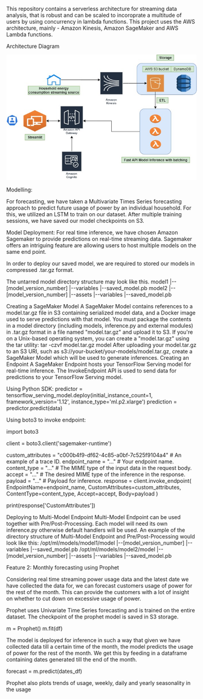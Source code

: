 This repository contains a serverless architecture for streaming data analysis, that is robust and can be scaled to incoroprate a multitude of users by using concurrency in lambda functions. This project uses the AWS architecture, mainly - Amazon Kinesis, Amazon SageMaker and AWS Lambda functions.

Architecture Diagram

![](architecture_diagram.jpeg)

Modelling:

For forecasting, we have taken a Multivariate Times Series forecasting approach to predict future usage of power by an individual household. For this, we utilized an LSTM to train on our dataset. 
After multiple training sessions, we have saved our model checkpoints on S3.

Model Deployment:
For real time inference, we have chosen Amazon Sagemaker to provide predictions on  real-time streaming data. Sagemaker offers an intriguing feature are allowing users to host multiple models on the same end point. 

In order to deploy our saved model, we are required to stored our models in compressed .tar.gz format.

The untarred model directory structure may look like this.
   model1
        |--[model_version_number]
            |--variables
            |--saved_model.pb
    model2
        |--[model_version_number]
            |--assets
            |--variables
            |--saved_model.pb

Creating a SageMaker Model
A SageMaker Model contains references to a model.tar.gz file in S3 containing serialized model data, and a Docker image used to serve predictions with that model.
You must package the contents in a model directory (including models, inference.py and external modules) in .tar.gz format in a file named "model.tar.gz" and upload it to S3. If you're on a Unix-based operating system, you can create a "model.tar.gz" using the tar utility:
tar -czvf model.tar.gz model
After uploading your model.tar.gz to an S3 URI, such as s3://your-bucket/your-models/model.tar.gz, create a SageMaker Model which will be used to generate inferences.
Creating an Endpoint
A SageMaker Endpoint hosts your TensorFlow Serving model for real-time inference. The InvokeEndpoint API is used to send data for predictions to your TensorFlow Serving model.

Using Python SDK:
predictor = tensorflow_serving_model.deploy(initial_instance_count=1,
                                            framework_version='1.12',
                                            instance_type='ml.p2.xlarge')
prediction = predictor.predict(data)

Using boto3 to invoke endpoint:

import boto3

client = boto3.client('sagemaker-runtime')

custom_attributes = "c000b4f9-df62-4c85-a0bf-7c525f9104a4"  # An example of a trace ID.
endpoint_name = "..."                                       # Your endpoint name.
content_type = "..."                                        # The MIME type of the input data in the request body.
accept = "..."                                              # The desired MIME type of the inference in the response.
payload = "..."                                             # Payload for inference.
response = client.invoke_endpoint(
    EndpointName=endpoint_name, 
    CustomAttributes=custom_attributes, 
    ContentType=content_type,
    Accept=accept,
    Body=payload
    )

print(response['CustomAttributes']) 



Deploying to Multi-Model Endpoint
Multi-Model Endpoint can be used together with Pre/Post-Processing. Each model will need its own inference.py otherwise default handlers will be used. An example of the directory structure of Multi-Model Endpoint and Pre/Post-Processing would look like this:
   /opt/ml/models/model1/model
        |--[model_version_number]
            |--variables
            |--saved_model.pb
    /opt/ml/models/model2/model
        |--[model_version_number]
            |--assets
            |--variables
            |--saved_model.pb


Feature 2: Monthly forecasting using Prophet

Considering real time streaming power usage data and the latest date we have collected the data for, we can forecast customers usage of power for the rest of the month. This can provide the customers with a lot of insight on whether to cut down on excessive usage of power.

Prophet uses Univariate Time Series forecasting and is trained on the entire dataset.
The checkpoint of the prophet model is saved in S3 storage.

m = Prophet()
m.fit(df)

The model is deployed for inference in such a way that given we have collected data till a certain time of the month, the model predicts the usage of power for the rest of the month.
We get this by feeding in a dataframe containing dates generated till the end of the month.

forecast = m.predict(dates_df)

Prophet also plots trends of usage, weekly, daily and yearly seasonality in the usage





